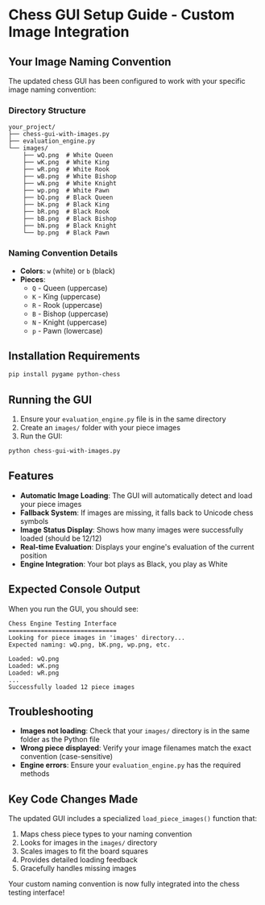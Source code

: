# Chess GUI Setup Guide - Custom Image Integration

## Your Image Naming Convention
The updated chess GUI has been configured to work with your specific image naming convention:

### Directory Structure
```
your_project/
├── chess-gui-with-images.py
├── evaluation_engine.py
└── images/
    ├── wQ.png  # White Queen
    ├── wK.png  # White King
    ├── wR.png  # White Rook
    ├── wB.png  # White Bishop
    ├── wN.png  # White Knight
    ├── wp.png  # White Pawn
    ├── bQ.png  # Black Queen
    ├── bK.png  # Black King
    ├── bR.png  # Black Rook
    ├── bB.png  # Black Bishop
    ├── bN.png  # Black Knight
    └── bp.png  # Black Pawn
```

### Naming Convention Details
- **Colors**: `w` (white) or `b` (black)
- **Pieces**: 
  - `Q` - Queen (uppercase)
  - `K` - King (uppercase)
  - `R` - Rook (uppercase)
  - `B` - Bishop (uppercase)
  - `N` - Knight (uppercase)
  - `p` - Pawn (lowercase)

## Installation Requirements
```bash
pip install pygame python-chess
```

## Running the GUI
1. Ensure your `evaluation_engine.py` file is in the same directory
2. Create an `images/` folder with your piece images
3. Run the GUI:
```bash
python chess-gui-with-images.py
```

## Features
- **Automatic Image Loading**: The GUI will automatically detect and load your piece images
- **Fallback System**: If images are missing, it falls back to Unicode chess symbols
- **Image Status Display**: Shows how many images were successfully loaded (should be 12/12)
- **Real-time Evaluation**: Displays your engine's evaluation of the current position
- **Engine Integration**: Your bot plays as Black, you play as White

## Expected Console Output
When you run the GUI, you should see:
```
Chess Engine Testing Interface
==============================
Looking for piece images in 'images' directory...
Expected naming: wQ.png, bK.png, wp.png, etc.

Loaded: wQ.png
Loaded: wK.png
Loaded: wR.png
...
Successfully loaded 12 piece images
```

## Troubleshooting
- **Images not loading**: Check that your `images/` directory is in the same folder as the Python file
- **Wrong piece displayed**: Verify your image filenames match the exact convention (case-sensitive)
- **Engine errors**: Ensure your `evaluation_engine.py` has the required methods

## Key Code Changes Made
The updated GUI includes a specialized `load_piece_images()` function that:
1. Maps chess piece types to your naming convention
2. Looks for images in the `images/` directory
3. Scales images to fit the board squares
4. Provides detailed loading feedback
5. Gracefully handles missing images

Your custom naming convention is now fully integrated into the chess testing interface!